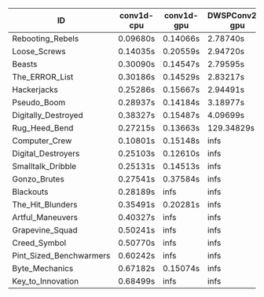 |ID|conv1d-cpu|conv1d-gpu|DWSPConv2D-gpu|gemm-gpu|avg|
|-|-|-|-|-|-|
|Rebooting_Rebels|0.09680s|0.14066s|2.78740s|1.64980s|1.16867s|
|Loose_Screws|0.14035s|0.20559s|2.94720s|1.74026s|1.25835s|
|Beasts|0.30090s|0.14547s|2.79595s|1.85583s|1.27454s|
|The_ERROR_List|0.30186s|0.14529s|2.83217s|1.86499s|1.28608s|
|Hackerjacks|0.25286s|0.15667s|2.94491s|1.87574s|1.30755s|
|Pseudo_Boom|0.28937s|0.14184s|3.18977s|1.89317s|1.37854s|
|Digitally_Destroyed|0.38327s|0.15487s|4.09699s|2.48415s|1.77982s|
|Rug_Heed_Bend|0.27215s|0.13663s|129.34829s|4.35005s|33.52678s|
|Computer_Crew|0.10801s|0.15148s|infs|4.33163s|infs|
|Digital_Destroyers|0.25103s|0.12610s|infs|1.85624s|infs|
|Smalltalk_Dribble|0.25131s|0.14513s|infs|1.85814s|infs|
|Gonzo_Brutes|0.27541s|0.37584s|infs|4.37665s|infs|
|Blackouts|0.28189s|infs|infs|1.69201s|infs|
|The_Hit_Blunders|0.35491s|0.20281s|infs|2.03985s|infs|
|Artful_Maneuvers|0.40327s|infs|infs|4.40902s|infs|
|Grapevine_Squad|0.50241s|infs|infs|4.38924s|infs|
|Creed_Symbol|0.50770s|infs|infs|4.40899s|infs|
|Pint_Sized_Benchwarmers|0.60242s|infs|infs|4.40256s|infs|
|Byte_Mechanics|0.67182s|0.15074s|infs|4.33624s|infs|
|Key_to_Innovation|0.68499s|infs|infs|4.38598s|infs|

